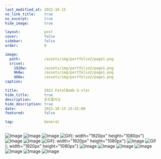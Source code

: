 ```yaml
---
last_modified_at: 2022-10-15
no_link_title:    true 
no_excerpt:       true 
hide_image:       true

layout:           post
cover:            false
sidebar:          false
order:            0

image:
  path:           /assets/img/portfolio2/page1.png
  srcset:
    1920w:        /assets/img/portfolio2/page1.png
    960w:         /assets/img/portfolio2/page1.png
    480w:         /assets/img/portfolio2/page1.png
caption:          

title:            2022 FatalBomb G-star
hide_title:       true
description:      포트폴리오
hide_description: true
date:             2022-10-15 15:42:00
featured:         false

tag:              General
---
```



![Image](/assets/img/portfolio2/page1.png)
![Image](/assets/img/portfolio2/page2.png)
![Image](/assets/img/portfolio2/page3.png)
![Gif](/assets/img/portfolio2/page4_0.gif){: width="1920px" height="1080px"}
![Image](/assets/img/portfolio2/page4.png)
![Image](/assets/img/portfolio2/page4_1.png)
![Gif](/assets/img/portfolio2/page5_0.gif){: width="1920px" height="1080px"}
![Image](/assets/img/portfolio2/page5.png)
![Gif](/assets/img/portfolio2/page6_0.gif){: width="1920px" height="1080px"}
![Image](/assets/img/portfolio2/page6.png)
![Image](/assets/img/portfolio2/page6_1.png)
![Image](/assets/img/portfolio2/page7.png)
![Image](/assets/img/portfolio2/page8.png)
![Image](/assets/img/portfolio2/page9.png)
![Image](/assets/img/portfolio2/page10.png)
![Image](/assets/img/portfolio2/page11.png)
